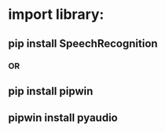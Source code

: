 # import library:
## pip install SpeechRecognition
### OR
## pip install pipwin
## pipwin install pyaudio
